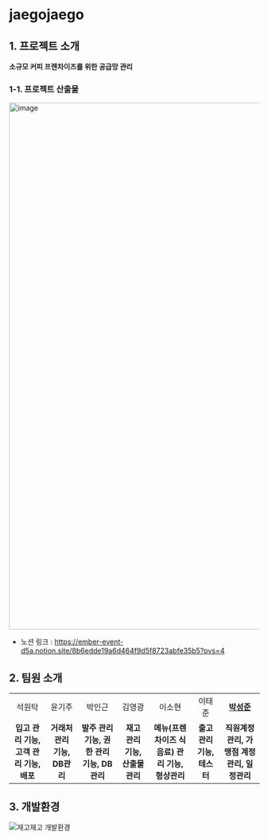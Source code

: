 # jaegojaego

## 1. 프로젝트 소개
**소규모 커피 프렌차이즈를 위한 공급망 관리**
### 1-1. 프로젝트 산출물
<img width="1059" alt="image" src="https://github.com/myrhymetree/jaegojaego/assets/94158097/feb19bef-878d-4c09-9ced-4690c60bd989">

* 노션 링크 : https://ember-event-d5a.notion.site/8b6edde19a6d464f9d5f8723abfe35b5?pvs=4

## 2. 팀원 소개
<table>
  <tr>
    <td align="center">석원탁<a href=""><b></b></td>
    <td align="center">윤기주<a href=""><b></b></td>
    <td align="center">박인근<a href=""><b></b></td>
    <td align="center">김영광<a href=""><b></b></td>
    <td align="center">이소현<a href=""><b></b></td>
    <td align="center">이태준<a href=""><b></b></td>
    <td align="center"><a href="https://github.com/myrhymetree"><b>박성준</b></td>
  </tr>

  <tr>
    <td align="center"><strong>입고 관리 기능, 고객 관리 기능, 배포</strong></td>
    <td align="center"><strong>거래처 관리 기능, DB관리</strong></td>
    <td align="center"><strong>발주 관리 기능, 권한 관리 기능, DB관리</strong></td>
    <td align="center"><strong>재고 관리 기능, 산출물 관리</strong></td>
    <td align="center"><strong>메뉴(프렌차이즈 식음료) 관리 기능, 형상관리</strong></td>
    <td align="center"><strong>출고 관리 기능, 테스터</strong></td>
    <td align="center"><strong>직원계정 관리, 가맹점 계정관리, 일정관리</strong></td>
  </tr>
</table>

## 3. 개발환경
![재고재고 개발환경](https://github.com/myrhymetree/jaegojaego/assets/94158097/11b1490f-a1b4-4751-b364-d1e3207da485)

